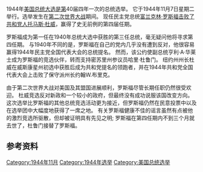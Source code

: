 1944年[美国总统大选是第](https://zh.wikipedia.org/wiki/美国总统大选 "wikilink")40届四年一次的总统选举。 它于1944年11月7日星期二举行。选举发生在[第二次世界大战](../Page/第二次世界大战.md "wikilink")期间。 现任民主党总统[富兰克林·罗斯福击败了共和党人](https://zh.wikipedia.org/wiki/富兰克林·罗斯福 "wikilink")[托马斯·杜威](../Page/托马斯·杜威.md "wikilink")，赢得了史无前例的第四届任期。

罗斯福成为第一任在1940年总统大选中获胜的第三任总统，毫无疑问他将寻求第四任期。 与1940年不同的是，罗斯福在自己的党内几乎没有遭到反对，他很容易赢得1944年民主党全国代表大会的总统提名。 然而，该公约使副总统亨利·A·华莱士成为罗斯福的竞选伙伴，转而支持密苏里州参议员哈里·杜鲁门。 纽约州州长杜威在威斯康星州初选中获胜后成为共和党提名的领跑者，并在1944年共和党全国代表大会上击败了保守派州长约翰W.布里克。

由于第二次世界大战对美国及其盟国进展顺利，罗斯福尽管长期任职仍然很受欢迎。 杜威竞选反对新政和一个较小的政府，但最终没有成功说服该国改变方向。 这次选举比罗斯福的其他总统竞选活动更为接近，但罗斯福仍然在民意投票中以及在选举团中大幅度地获得了一席之地。 有关罗斯福健康不佳的谣言虽然有点被他的激烈竞选所驱散，但却被证明具有先见之明; 罗斯福在第四任期内不到三个月就去世了，杜鲁门接替了罗斯福。

## 参考资料

[Category:1944年11月](https://zh.wikipedia.org/wiki/Category:1944年11月 "wikilink") [Category:1944年选举](https://zh.wikipedia.org/wiki/Category:1944年选举 "wikilink") [Category:美国总统选举](https://zh.wikipedia.org/wiki/Category:美国总统选举 "wikilink")